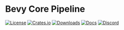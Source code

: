 # Bevy Core Pipeline

[![License](https://img.shields.io/badge/license-MIT%2FApache-blue.svg)](https://github.com/bevyengine/bevy#license)
[![Crates.io](https://img.shields.io/crates/v/bevy_core_pipeline.svg)](https://crates.io/crates/bevy_core_pipeline)
[![Downloads](https://img.shields.io/crates/d/bevy_core_pipeline.svg)](https://crates.io/crates/bevy_core_pipeline)
[![Docs](https://docs.rs/bevy_core_pipeline/badge.svg)](https://docs.rs/bevy_core_pipeline/latest/bevy_core_pipeline/)
[![Discord](https://img.shields.io/discord/691052431525675048.svg?label=&logo=discord&logoColor=ffffff&color=7389D8&labelColor=6A7EC2)](https://discord.gg/bevy)
